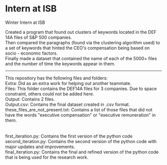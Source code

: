# Intern at ISB
 Winter Intern at ISB

Created a program that found out clusters of keywords located in the DEF 14A files of S&P 500 companies.<br>
Then compared the paragraphs (found via the clustering algorithm used) to a set of keywords that hinted the CEO's compensation being based on socio - economic factors.<br>
Finally made a dataset that contained the name of each of the 5000+ files and the number of time the keywords appear in them.<br>
<hr>
This repository has the following files and folders:<br>
 Extra: Did as an extra work for helping out another teammate.<br>
 Files: This folder contains the DEF14A files for 3 companies. Due to space constraint, others could not be added here.<br>
 Output: Contains 2 files.<br>
        Output.csv: Contains the final dataset created in .csv format.<br>
        these_files_are_not_present.txt: Contains a list of those files that did not have the words "executive compensation" or "executive remuneration" in them.<br>
<br><br>
 first_iteration.py: Contains the first version of the python code<br>
 second_iteration.py: Contains the second version of the python code with major updates and improvements.<br>
 final_iteration.py: Contains the final and refined version of the python code that is being used for the research work.
